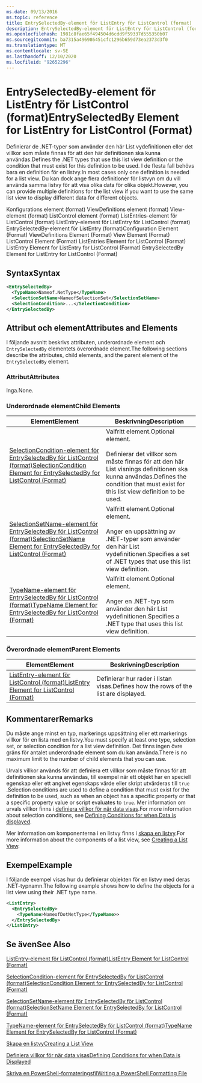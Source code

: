 ```yaml
---
ms.date: 09/13/2016
ms.topic: reference
title: EntrySelectedBy-element för ListEntry för ListControl (format)
description: EntrySelectedBy-element för ListEntry för ListControl (format)
ms.openlocfilehash: 1981c8fae65f494504d6cdd9f59337d555350b07
ms.sourcegitcommit: ba7315a496986451cfc1296b659d73ea2373d3f0
ms.translationtype: MT
ms.contentlocale: sv-SE
ms.lasthandoff: 12/10/2020
ms.locfileid: "92652296"
---
```

# <a name="entryselectedby-element-for-listentry-for-listcontrol-format"></a><span data-ttu-id="16d81-103">EntrySelectedBy-element för ListEntry för ListControl (format)</span><span class="sxs-lookup"><span data-stu-id="16d81-103">EntrySelectedBy Element for ListEntry for ListControl (Format)</span></span>

<span data-ttu-id="16d81-104">Definierar de .NET-typer som använder den här List vydefinitionen eller det villkor som måste finnas för att den här definitionen ska kunna användas.</span><span class="sxs-lookup"><span data-stu-id="16d81-104">Defines the .NET types that use this list view definition or the condition that must exist for this definition to be used.</span></span> <span data-ttu-id="16d81-105">I de flesta fall behövs bara en definition för en listvy.</span><span class="sxs-lookup"><span data-stu-id="16d81-105">In most cases only one definition is needed for a list view.</span></span> <span data-ttu-id="16d81-106">Du kan dock ange flera definitioner för listvyn om du vill använda samma listvy för att visa olika data för olika objekt.</span><span class="sxs-lookup"><span data-stu-id="16d81-106">However, you can provide multiple definitions for the list view if you want to use the same list view to display different data for different objects.</span></span>

<span data-ttu-id="16d81-107">Konfigurations element (format) ViewDefinitions element (format) View-element (format) ListControl element (format) ListEntries-element för ListControl (format) ListEntry-element för ListEntry för ListControl (format) EntrySelectedBy-element för ListEntry (format)</span><span class="sxs-lookup"><span data-stu-id="16d81-107">Configuration Element (Format) ViewDefinitions Element (Format) View Element (Format) ListControl Element (Format) ListEntries Element for ListControl (Format) ListEntry Element for ListEntry for ListControl (Format) EntrySelectedBy Element for ListEntry for ListControl (Format)</span></span>

## <a name="syntax"></a><span data-ttu-id="16d81-108">Syntax</span><span class="sxs-lookup"><span data-stu-id="16d81-108">Syntax</span></span>

```xml
<EntrySelectedBy>
  <TypeName>Nameof.NetType</TypeName>
  <SelectionSetName>NameofSelectionSet</SelectionSetName>
  <SelectionCondition>...</SelectionCondition>
</EntrySelectedBy>
```

## <a name="attributes-and-elements"></a><span data-ttu-id="16d81-109">Attribut och element</span><span class="sxs-lookup"><span data-stu-id="16d81-109">Attributes and Elements</span></span>

<span data-ttu-id="16d81-110">I följande avsnitt beskrivs attributen, underordnade element och `EntrySelectedBy` elementets överordnade element.</span><span class="sxs-lookup"><span data-stu-id="16d81-110">The following sections describe the attributes, child elements, and the parent element of the `EntrySelectedBy` element.</span></span>

### <a name="attributes"></a><span data-ttu-id="16d81-111">Attribut</span><span class="sxs-lookup"><span data-stu-id="16d81-111">Attributes</span></span>

<span data-ttu-id="16d81-112">Inga.</span><span class="sxs-lookup"><span data-stu-id="16d81-112">None.</span></span>

### <a name="child-elements"></a><span data-ttu-id="16d81-113">Underordnade element</span><span class="sxs-lookup"><span data-stu-id="16d81-113">Child Elements</span></span>

|<span data-ttu-id="16d81-114">Element</span><span class="sxs-lookup"><span data-stu-id="16d81-114">Element</span></span>|<span data-ttu-id="16d81-115">Beskrivning</span><span class="sxs-lookup"><span data-stu-id="16d81-115">Description</span></span>|
|-------------|-----------------|
|[<span data-ttu-id="16d81-116">SelectionCondition-element för EntrySelectedBy för ListControl (format)</span><span class="sxs-lookup"><span data-stu-id="16d81-116">SelectionCondition Element for EntrySelectedBy for ListControl  (Format)</span></span>](./selectioncondition-element-for-entryselectedby-for-listcontrol-format.md)|<span data-ttu-id="16d81-117">Valfritt element.</span><span class="sxs-lookup"><span data-stu-id="16d81-117">Optional element.</span></span><br /><br /> <span data-ttu-id="16d81-118">Definierar det villkor som måste finnas för att den här List visnings definitionen ska kunna användas.</span><span class="sxs-lookup"><span data-stu-id="16d81-118">Defines the condition that must exist for this list view definition to be used.</span></span>|
|[<span data-ttu-id="16d81-119">SelectionSetName-element för EntrySelectedBy för ListControl (format)</span><span class="sxs-lookup"><span data-stu-id="16d81-119">SelectionSetName Element for EntrySelectedBy for ListControl (Format)</span></span>](./selectionsetname-element-for-entryselectedby-for-listcontrol-format.md)|<span data-ttu-id="16d81-120">Valfritt element.</span><span class="sxs-lookup"><span data-stu-id="16d81-120">Optional element.</span></span><br /><br /> <span data-ttu-id="16d81-121">Anger en uppsättning av .NET-typer som använder den här List vydefinitionen.</span><span class="sxs-lookup"><span data-stu-id="16d81-121">Specifies a set of .NET types that use this list view definition.</span></span>|
|[<span data-ttu-id="16d81-122">TypeName-element för EntrySelectedBy för ListControl (format)</span><span class="sxs-lookup"><span data-stu-id="16d81-122">TypeName Element for EntrySelectedBy for ListControl (Format)</span></span>](./typename-element-for-entryselectedby-for-listcontrol-format.md)|<span data-ttu-id="16d81-123">Valfritt element.</span><span class="sxs-lookup"><span data-stu-id="16d81-123">Optional element.</span></span><br /><br /> <span data-ttu-id="16d81-124">Anger en .NET-typ som använder den här List vydefinitionen.</span><span class="sxs-lookup"><span data-stu-id="16d81-124">Specifies a .NET type that uses this list view definition.</span></span>|

### <a name="parent-elements"></a><span data-ttu-id="16d81-125">Överordnade element</span><span class="sxs-lookup"><span data-stu-id="16d81-125">Parent Elements</span></span>

|<span data-ttu-id="16d81-126">Element</span><span class="sxs-lookup"><span data-stu-id="16d81-126">Element</span></span>|<span data-ttu-id="16d81-127">Beskrivning</span><span class="sxs-lookup"><span data-stu-id="16d81-127">Description</span></span>|
|-------------|-----------------|
|[<span data-ttu-id="16d81-128">ListEntry-element för ListControl (format)</span><span class="sxs-lookup"><span data-stu-id="16d81-128">ListEntry Element for ListControl (Format)</span></span>](./listentry-element-for-listcontrol-format.md)|<span data-ttu-id="16d81-129">Definierar hur rader i listan visas.</span><span class="sxs-lookup"><span data-stu-id="16d81-129">Defines how the rows of the list are displayed.</span></span>|

## <a name="remarks"></a><span data-ttu-id="16d81-130">Kommentarer</span><span class="sxs-lookup"><span data-stu-id="16d81-130">Remarks</span></span>

<span data-ttu-id="16d81-131">Du måste ange minst en typ, markerings uppsättning eller ett markerings villkor för en lista med en listvy.</span><span class="sxs-lookup"><span data-stu-id="16d81-131">You must specify at least one type, selection set, or selection condition for a list view definition.</span></span> <span data-ttu-id="16d81-132">Det finns ingen övre gräns för antalet underordnade element som du kan använda.</span><span class="sxs-lookup"><span data-stu-id="16d81-132">There is no maximum limit to the number of child elements that you can use.</span></span>

<span data-ttu-id="16d81-133">Urvals villkor används för att definiera ett villkor som måste finnas för att definitionen ska kunna användas, till exempel när ett objekt har en speciell egenskap eller ett angivet egenskaps värde eller skript utvärderas till `true` .</span><span class="sxs-lookup"><span data-stu-id="16d81-133">Selection conditions are used to define a condition that must exist for the definition to be used, such as when an object has a specific property or that a specific property value or script evaluates to `true`.</span></span> <span data-ttu-id="16d81-134">Mer information om urvals villkor finns i [definiera villkor för när data visas](./defining-conditions-for-displaying-data.md).</span><span class="sxs-lookup"><span data-stu-id="16d81-134">For more information about selection conditions, see [Defining Conditions for when Data is displayed](./defining-conditions-for-displaying-data.md).</span></span>

<span data-ttu-id="16d81-135">Mer information om komponenterna i en listvy finns i [skapa en listvy](./creating-a-list-view.md).</span><span class="sxs-lookup"><span data-stu-id="16d81-135">For more information about the components of a list view, see [Creating a List View](./creating-a-list-view.md).</span></span>

## <a name="example"></a><span data-ttu-id="16d81-136">Exempel</span><span class="sxs-lookup"><span data-stu-id="16d81-136">Example</span></span>

<span data-ttu-id="16d81-137">I följande exempel visas hur du definierar objekten för en listvy med deras .NET-typnamn.</span><span class="sxs-lookup"><span data-stu-id="16d81-137">The following example shows how to define the objects for a list view using their .NET type name.</span></span>

```xml
<ListEntry>
  <EntrySelectedBy>
    <TypeName>NameofDotNetType</TypeName>>
  </EntrySelectedBy>
</ListEntry>
```

## <a name="see-also"></a><span data-ttu-id="16d81-138">Se även</span><span class="sxs-lookup"><span data-stu-id="16d81-138">See Also</span></span>

[<span data-ttu-id="16d81-139">ListEntry-element för ListControl (format)</span><span class="sxs-lookup"><span data-stu-id="16d81-139">ListEntry Element for ListControl (Format)</span></span>](./listentry-element-for-listcontrol-format.md)

[<span data-ttu-id="16d81-140">SelectionCondition-element för EntrySelectedBy för ListControl (format)</span><span class="sxs-lookup"><span data-stu-id="16d81-140">SelectionCondition Element for EntrySelectedBy for ListControl (Format)</span></span>](./selectioncondition-element-for-entryselectedby-for-listcontrol-format.md)

[<span data-ttu-id="16d81-141">SelectionSetName-element för EntrySelectedBy för ListControl (format)</span><span class="sxs-lookup"><span data-stu-id="16d81-141">SelectionSetName Element for EntrySelectedBy for ListControl (Format)</span></span>](./selectionsetname-element-for-entryselectedby-for-listcontrol-format.md)

[<span data-ttu-id="16d81-142">TypeName-element för EntrySelectedBy för ListControl (format)</span><span class="sxs-lookup"><span data-stu-id="16d81-142">TypeName Element for EntrySelectedBy for ListControl (Format)</span></span>](./typename-element-for-entryselectedby-for-listcontrol-format.md)

[<span data-ttu-id="16d81-143">Skapa en listvy</span><span class="sxs-lookup"><span data-stu-id="16d81-143">Creating a List View</span></span>](./creating-a-list-view.md)

[<span data-ttu-id="16d81-144">Definiera villkor för när data visas</span><span class="sxs-lookup"><span data-stu-id="16d81-144">Defining Conditions for when Data is Displayed</span></span>](./defining-conditions-for-displaying-data.md)

[<span data-ttu-id="16d81-145">Skriva en PowerShell-formateringsfil</span><span class="sxs-lookup"><span data-stu-id="16d81-145">Writing a PowerShell Formatting File</span></span>](./writing-a-powershell-formatting-file.md)
